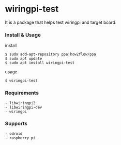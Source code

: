 # wiringpi-test

It is a package that helps test wiringpi and target board.

### Install & Usage

install
```
$ sudo add-apt-repository ppa:how2flow/ppa
$ sudo apt update
$ sudo apt install wiringpi-test
```

usage
```
$ wiringpi-test
```

### Requirements

```
- libwiringpi2
- libwiringpi-dev
- wiringpi
```

### Supports

```
- odroid
- raspberry pi
```
